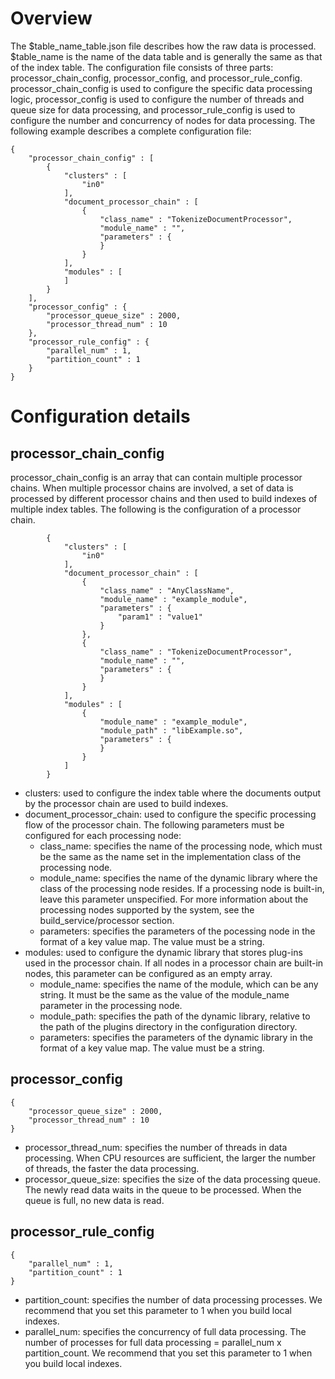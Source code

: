 # Overview
The $table_name_table.json file describes how the raw data is processed. $table_name is the name of the data table and is generally the same as that of the index table. The configuration file consists of three parts: processor_chain_config, processor_config, and processor_rule_config. processor_chain_config is used to configure the specific data processing logic, processor_config is used to configure the number of threads and queue size for data processing, and processor_rule_config is used to configure the number and concurrency of nodes for data processing. The following example describes a complete configuration file:
```
{
    "processor_chain_config" : [
        {
            "clusters" : [
                "in0"
            ],
            "document_processor_chain" : [
                {
                    "class_name" : "TokenizeDocumentProcessor",
                    "module_name" : "",
                    "parameters" : {
                    }
                }
            ],
            "modules" : [
            ]
        }
    ],
    "processor_config" : {
        "processor_queue_size" : 2000,
        "processor_thread_num" : 10
    },
    "processor_rule_config" : {
        "parallel_num" : 1,
        "partition_count" : 1
    }
}
```
# Configuration details
## processor_chain_config
processor_chain_config is an array that can contain multiple processor chains. When multiple processor chains are involved, a set of data is processed by different processor chains and then used to build indexes of multiple index tables. The following is the configuration of a processor chain.
```
        {
            "clusters" : [
                "in0"
            ],
            "document_processor_chain" : [
                {
                    "class_name" : "AnyClassName",
                    "module_name" : "example_module",
                    "parameters" : {
                        "param1" : "value1"
                    }
                },
                {
                    "class_name" : "TokenizeDocumentProcessor",
                    "module_name" : "",
                    "parameters" : {
                    }
                }
            ],
            "modules" : [
                {   
                    "module_name" : "example_module",
                    "module_path" : "libExample.so",
                    "parameters" : {
                    }
                }
            ]
        }
```
* clusters: used to configure the index table where the documents output by the processor chain are used to build indexes.
* document_processor_chain: used to configure the specific processing flow of the processor chain. The following parameters must be configured for each processing node:
   * class_name: specifies the name of the processing node, which must be the same as the name set in the implementation class of the processing node.
   * module_name: specifies the name of the dynamic library where the class of the processing node resides. If a processing node is built-in, leave this parameter unspecified. For more information about the processing nodes supported by the system, see the build_service/processor section.
   * parameters: specifies the parameters of the pocessing node in the format of a key value map. The value must be a string.
* modules: used to configure the dynamic library that stores plug-ins used in the processor chain. If all nodes in a processor chain are built-in nodes, this parameter can be configured as an empty array.
   * module_name: specifies the name of the module, which can be any string. It must be the same as the value of the module_name parameter in the processing node.
   * module_path: specifies the path of the dynamic library, relative to the path of the plugins directory in the configuration directory.
   * parameters: specifies the parameters of the dynamic library in the format of a key value map. The value must be a string.

## processor_config
```
{
    "processor_queue_size" : 2000,
    "processor_thread_num" : 10
}
```
* processor_thread_num: specifies the number of threads in data processing. When CPU resources are sufficient, the larger the number of threads, the faster the data processing.
* processor_queue_size: specifies the size of the data processing queue. The newly read data waits in the queue to be processed. When the queue is full, no new data is read.

## processor_rule_config
```
{
    "parallel_num" : 1,
    "partition_count" : 1
}
```
* partition_count: specifies the number of data processing processes. We recommend that you set this parameter to 1 when you build local indexes.
* parallel_num: specifies the concurrency of full data processing. The number of processes for full data processing = parallel_num x partition_count. We recommend that you set this parameter to 1 when you build local indexes.